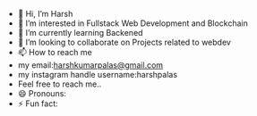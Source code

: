 - 👋 Hi, I’m Harsh
- 👀 I’m interested in Fullstack Web Development and Blockchain
- 🌱 I’m currently learning Backened
- 💞️ I’m looking to collaborate on Projects related to webdev
- 📫 How to reach me
-  my email:harshkumarpalas@gmail.com
-  my instagram handle username:harshpalas
-  Feel free to reach me..
- 😄 Pronouns: 
- ⚡ Fun fact: 

<!---
harshpalas/harshpalas is a ✨ special ✨ repository because its `README.md` (this file) appears on your GitHub profile.
You can click the Preview link to take a look at your changes.
--->
